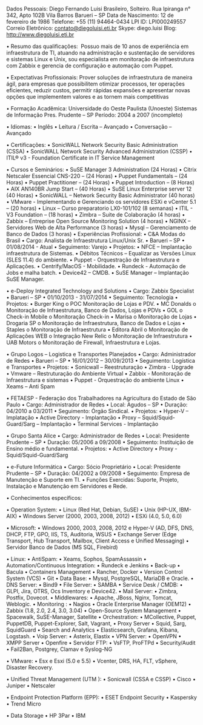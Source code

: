 Dados Pessoais:
	Diego Fernando Luisi
	Brasileiro, Solteiro.
	Rua Ipiranga n° 342, Apto 102B Vila Barros Barueri – SP
	Data de Nascimento: 12 de fevereiro de 1986
	Telefone: +55 (11) 94464-0434 
	LPI ID: LPI000249557 
	Correio Eletrônico: contato@diegoluisi.eti.br 
	Skype: diego.luisi
	Blog: http://www.diegoluisi.eti.br


•	Resumo das qualificações: 
		Possuo mais de 10 anos de experiência em infraestrutura de TI, atuando na administração e sustentação de servidores e sistemas Linux e Unix, sou especialista em monitoração de infraestrutura com Zabbix e gerencia de configuração e automação com Puppet.

•	Expectativas Profissionais:
		Prover soluções de infraestrutura de maneira ágil, para empresas que possibilitem otimizar processos, ter operações eficientes, reduzir custos, permitir rápidas expansões e apresentar novas opções que implementem valores e as tornem mais competitivas

•	Formação Acadêmica:
		Universidade do Oeste Paulista (Unoeste) 
		Sistemas de Informação
		Pres. Prudente – SP
		Período:  2004 a 2007 (incompleto)

•	Idiomas:
•	Inglês
•	Leitura / Escrita – Avançado
•	Conversação – Avançado

•	Certificações:
•	SonicWALL Network Security Basic Administration (CSSA)
•	SonicWALL Network Security Advanced Administration (CSSP)
•	ITIL® v3 - Foundation Certificate in IT Service Management

•	Cursos e Seminários:
•	 SuSE Manager 3 Administration (24 Horas)
•	Citrix Netscaler Essencial CNS-220 – (24 Horas)
•	Puppet Fundamentals – (24 Horas)
•	Puppet Practitioner – (24 Horas)
•	Puppet Introduction – (8 Horas)
•	AIX AN140BR Jump Start – (40 Horas)
•	SuSE Linux Enterprise server 12 (40 Horas)
•	SonicWALL – Network Security Basic Administrator (40 horas)
•	VMware - Implementando e Gerenciando os servidores ESXi e vCenter 5.1 – (20 horas) 
•	Linux – Curso preparatorio LX0-101/102 (8 semanas)
•	ITIL - V3 Foundation – (18 horas)
•	Zimbra – Suite de Colaboração (4 horas)
•	Zabbix – Entreprise Open Source Monitoring Solution (4 horas)
•	NGINX – Servidores Web de Alta Performance (3 horas)
•	Mysql – Gerenciamento de Banco de Dados (3 horas)
•	Experiências Profissional:
•	C&A Modas do Brasil
•	Cargo: Analista de Infraestrutura Linux/Unix Sr.
•	Barueri – SP
•	01/08/2014 - Atual
•	Seguimento: Varejo
•	Projetos:
•	NFCE – Implantação infraestrutura de Sistemas.
•	Débitos Técnicos – Equalizar as Versões Linux (SLES 11.4) do ambiente.
•	Puppet - Orquestração de Infraestrutura e Aplicações.
•	Centrify/MacOS - Mobilidade.
•	Rundeck - Automação de Jobs e malha batch.
•	Device42 – CMDB. 
•	SuSE Manager – Implantação SuSE Manager.

•	e-Deploy Integrated Technology and Solutions
•	Cargo: Zabbix Specialist 
•	Barueri – SP
•	01/10/2013  - 31/07/2014
•	Seguimento: Tecnologia
•	Projetos: 
•	Burger King
o	POC Monitoração de Lojas e PDV.
•	MC Donalds 
o	Monitoração de Infraestrutura, Banco de Dados, Lojas e PDVs
•	GOL
o	Check-in Mobile
o	Monitoração Check-in
•	Marisa
o	Monitoração de Lojas
•	Drogaria SP
o	Monitoração de Infraestrutura, Banco de Dados e Lojas
•	Staples
o	Monitoração de Infraestrutura
•	Editora Abril
o	Monitoração de Aplicações WEB
o	Integração New Relic
o	Monitoração de Infraestrutura
•	UAB Motors
o	Monitoração de Firewall, Infraestrutura e Lojas.

•	Grupo Logos – Logistica e Transportes Planejados
•	Cargo: Administrador de Redes
•	Barueri – SP
•	16/01/2012 – 30/09/2013
•	Seguimento: Logística e Transportes
•	Projetos: 
•	Sonicwall – Reestruturação 
•	Zimbra - Upgrade
•	Vmware – Restruturação do Ambiente Virtual
•	Zabbix -  Monitoração de Infraestrutura e sistemas
•	Puppet - Orquestração do ambiente Linux
•	Xeams – Anti Spam



•	FETAESP - Federação dos Trabalhadores na Agricultura do Estado de São Paulo
•	Cargo: Administrador de Redes
•	Local: Agudos – SP
•	Duração: 04/2010 a 03/2011
•	Seguimento: Órgão Sindical. 
•	Projetos:
•	Hyper-V – Implatação 
•	Active Directory - Implantação 
•	Proxy – Squid/Squid-Guard/Sarg – Implantação 
•	Terminal Services - Implantação

•	Grupo Santa Alice
•	Cargo: Administrador de Redes
•	Local: Presidente Prudente – SP
•	Duração: 05/2006 a 09/2008
•	Seguimento: Instituição de Ensino médio e fundamental.
•	Projetos: 
•	Active Directory 
•	Proxy - Squid/Squid-Guard/Sarg

•	e-Future Informática
•	Cargo: Sócio Proprietário
•	Local: Presidente Prudente – SP
•	Duração: 04/2002 a 09/2008
•	Seguimento: Empresa de Manutenção e Suporte em TI.
•	Funções Exercidas: Suporte, Projeto, Instalação e Manutenção em Servidores e Rede.


•	Conhecimentos específicos:

•	Operation System:
•	Linux (Red Hat, Debian, SuSE)
•	Unix (HP-UX, IBM-AIX)
•	Windows Server (2000, 2003, 2008, 2012)
•	ESXi (4.0, 5.0, 6.0)


•	Microsoft:
•	Windows 2000, 2003, 2008, 2012 e Hyper-V (AD, DFS, DNS, DHCP, FTP, GPO, IIS, TS, Auditoria, WSUS
•	Exchange Server (Edge Transport, Hub Transport, Mailbox, Client Access e Unified Messaging)
•	Servidor Banco de Dados (MS SQL, Firebird)


•	Linux:
•	AntiSpam:
•	Xeams, Sophos, SpamAssassin
•	Automation/Continuous Integration:
•	Rundeck e Jenkins
•	Back-up 
•	Bacula
•	Containers Management
•	Rancher, Docker
•	Version Control System (VCS)
•	Git
•	Data Base:
•	Mysql, PostgreSQL, MariaDB e Oracle.
•	DNS Server:
•	Bind9
•	File Server:
•	SAMBA
•	Service Desk / CMDB:
•	GLPI, Jira, OTRS, Ocs Inventory e Device42.
•	Mail Server:
•	Zimbra, Postfix, Dovecot.
•	Middlewares:
•	Apache, JBoss, Nginx, Tomcat, Weblogic.
•	Monitoring :
•	Nagios
•	Oracle Enterprise Manager (OEM12)
•	Zabbix (1.8, 2.0, 2.4, 3.0, 3.04)
•	Open-Source System Management
•	Spacewalk, SuSE-Manager, Satellite
•	Orchestration:
•	MCollective, Puppet, PuppetDB, Puppet-Explorer, Salt, Vagrant, 
•	Proxy Server 
•	Squid, Sarg, SquidGuard
•	Search and Analytics
•	Elasticsearch, Grafana, Kibana, Logstash.
•	Voip Server:
•	Asterix, Elastix
•	VPN Server:
•	 OpenVPN
•	XMPP Server 
•	Openfire
•	Servidor FTP:
•	VsFTP, ProFTPd
•	Security/Audit
•	Fail2Ban, Postgrey, Clamav e Syslog-NG

•	VMware:
•	Esx e Esxi (5.0 e 5.5)
•	Vcenter, DRS, HA, FLT, vSphere, Disaster Recovery.

•	Unified Threat Management (UTM ):
•	Sonicwall (CSSA e CSSP)
•	Cisco 
•	Juniper
•	Netscaler

•	Endpoint Protection Platform (EPP):
•	ESET Endpoint Security
•	Kaspersky
•	Trend Micro

•	Data Storage
•	HP 3Par
•	IBM 

